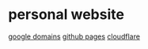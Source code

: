 # personal website
[google domains](https://domains.google.com) 
[github pages](https://pages.github.com/)
[cloudflare](https://www.cloudflare.com/)
